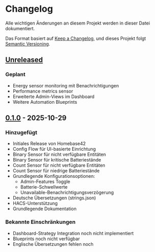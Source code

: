 # Changelog

Alle wichtigen Änderungen an diesem Projekt werden in dieser Datei dokumentiert.

Das Format basiert auf [Keep a Changelog](https://keepachangelog.com/de/1.0.0/),
und dieses Projekt folgt [Semantic Versioning](https://semver.org/lang/de/).

## [Unreleased]

### Geplant
- Energy sensor monitoring mit Benachrichtigungen
- Performance metrics sensor
- Erweiterte Admin-Views im Dashboard
- Weitere Automation Blueprints

## [0.1.0] - 2025-10-29

### Hinzugefügt
- Initiales Release von Homebase42
- Config Flow für UI-basierte Einrichtung
- Binary Sensor für nicht verfügbare Entitäten
- Binary Sensor für kritische Batteriestände
- Count Sensor für nicht verfügbare Entitäten
- Count Sensor für niedrige Batteriestände
- Grundlegende Konfigurationsoptionen:
  - Admin-Features Toggle
  - Batterie-Schwellwerte
  - Unavailable-Benachrichtigungsverzögerung
- Deutsche Übersetzungen (strings.json)
- HACS-Unterstützung
- Grundlegende Dokumentation

### Bekannte Einschränkungen
- Dashboard-Strategy Integration noch nicht implementiert
- Blueprints noch nicht verfügbar
- Englische Übersetzungen fehlen noch

[Unreleased]: https://github.com/TheRealSimon42/homebase42/compare/v0.1.0...HEAD
[0.1.0]: https://github.com/TheRealSimon42/homebase42/releases/tag/v0.1.0
